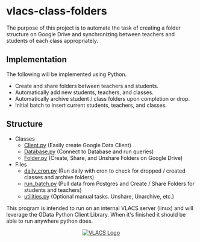 # vlacs-class-folders #

The purpose of this project is to automate the task of creating a folder structure on Google Drive and synchronizing
between teachers and students of each class appropriately.

## Implementation ##

The following will be implemented using Python.

* Create and share folders between teachers and students.
* Automatically add new students, teachers, and classes.
* Automatically archive student / class folders upon completion or drop.
* Initial batch to insert current students, teachers, and classes.

## Structure ##
* Classes
  + [Client.py](https://github.com/vlacs/vlacs-class-folders/blob/master/Cleint.py)     (Easily create Google Data Client)
  + [Database.py](https://github.com/vlacs/vlacs-class-folders/blob/master/Database.py)   (Connect to Database and run queries)
  + [Folder.py](https://github.com/vlacs/vlacs-class-folders/blob/master/Folder.py)     (Create, Share, and Unshare Folders on Google Drive)
* Files
  + [daily_cron.py](https://github.com/vlacs/vlacs-class-folders/blob/master/daily_cron.py) (Run daily with cron to check for dropped / created classes and archive folders)
  + [run_batch.py](https://github.com/vlacs/vlacs-class-folders/blob/master/run_batch.py)  (Pull data from Postgres and Create / Share Folders for students and teachers)
  + [utilities.py](https://github.com/vlacs/vlacs-class-folders/blob/master/utilities.py)  (Optional manual tasks. Unshare, Unarchive, etc.)

This program is intended to run on an internal VLACS server (linux) and will leverage the GData Python Client Library.
When it's finished it should be able to run anywhere python does.

<p align="center"><a href="http://vlacs.org/" target="_blank"><img src="http://vlacs.org/images/VLACS_logo_no_dep_website.png" alt="VLACS Logo"/></a></p>
